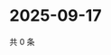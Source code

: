 # 2025-09-17

共 0 条

<!-- BEGIN ZHIHUVIDEO -->
<!-- 最后更新时间 Wed Sep 17 2025 18:12:12 GMT+0800 (China Standard Time) -->

<!-- END ZHIHUVIDEO -->
